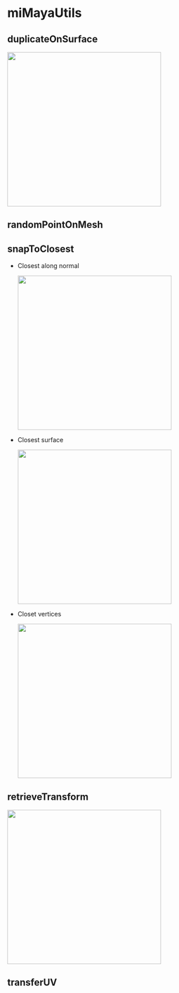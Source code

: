# miMayaUtils

## duplicateOnSurface

<img src="https://github.com/minoue/miMayaUtils/blob/media/duplicateOverSurface/dos_demo.gif" width="350">

## randomPointOnMesh

## snapToClosest

* Closest along normal 

    <img src="https://github.com/minoue/miMayaUtils/blob/media/snapToClosest/normal.gif" width="350">

* Closest surface

    <img src="https://github.com/minoue/miMayaUtils/blob/media/snapToClosest/surface.gif" width="350">

* Closet vertices

    <img src="https://github.com/minoue/miMayaUtils/blob/media/snapToClosest/vertex.gif" width="350">

## retrieveTransform

<img src="https://github.com/minoue/miMayaUtils/blob/media/retrieveTransform/retrans.gif" width="350">

## transferUV
